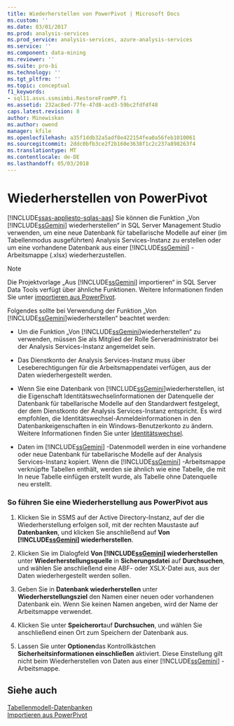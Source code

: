 ```yaml
---
title: Wiederherstellen von PowerPivot | Microsoft Docs
ms.custom: ''
ms.date: 03/01/2017
ms.prod: analysis-services
ms.prod_service: analysis-services, azure-analysis-services
ms.service: ''
ms.component: data-mining
ms.reviewer: ''
ms.suite: pro-bi
ms.technology: ''
ms.tgt_pltfrm: ''
ms.topic: conceptual
f1_keywords:
- sql11.asvs.ssmsimbi.RestoreFromPP.f1
ms.assetid: 232ac8ed-77fe-47d8-acd3-59bc2fdfdf48
caps.latest.revision: 8
author: Minewiskan
ms.author: owend
manager: kfile
ms.openlocfilehash: a35f1ddb32a5adf8e422154fea0a56feb1010061
ms.sourcegitcommit: 2ddc0bfb3ce2f2b160e3638f1c2c237a898263f4
ms.translationtype: MT
ms.contentlocale: de-DE
ms.lasthandoff: 05/03/2018
---
```

# <a name="restore-from-power-pivot"></a>Wiederherstellen von PowerPivot
[!INCLUDE[ssas-appliesto-sqlas-aas](../../includes/ssas-appliesto-sqlas-aas.md)]
  Sie können die Funktion „Von [!INCLUDE[ssGemini](../../includes/ssgemini-md.md)] wiederherstellen“ in SQL Server Management Studio verwenden, um eine neue Datenbank für tabellarische Modelle auf einer (im Tabellenmodus ausgeführten) Analysis Services-Instanz zu erstellen oder um eine vorhandene Datenbank aus einer [!INCLUDE[ssGemini](../../includes/ssgemini-md.md)] -Arbeitsmappe (.xlsx) wiederherzustellen.  
  
> [!NOTE]  
>  Die Projektvorlage „Aus [!INCLUDE[ssGemini](../../includes/ssgemini-md.md)] importieren“ in SQL Server Data Tools verfügt über ähnliche Funktionen. Weitere Informationen finden Sie unter [importieren aus PowerPivot](../../analysis-services/tabular-models/import-from-power-pivot-ssas-tabular.md).  
  
 Folgendes sollte bei Verwendung der Funktion „Von [!INCLUDE[ssGemini](../../includes/ssgemini-md.md)]wiederherstellen“ beachtet werden:  
  
-   Um die Funktion „Von [!INCLUDE[ssGemini](../../includes/ssgemini-md.md)]wiederherstellen“ zu verwenden, müssen Sie als Mitglied der Rolle Serveradministrator bei der Analysis Services-Instanz angemeldet sein.  
  
-   Das Dienstkonto der Analysis Services-Instanz muss über Leseberechtigungen für die Arbeitsmappendatei verfügen, aus der Daten wiederhergestellt werden.  
  
-   Wenn Sie eine Datenbank von [!INCLUDE[ssGemini](../../includes/ssgemini-md.md)]wiederherstellen, ist die Eigenschaft Identitätswechselinformationen der Datenquelle der Datenbank für tabellarische Modelle auf den Standardwert festgelegt, der dem Dienstkonto der Analysis Services-Instanz entspricht. Es wird empfohlen, die Identitätswechsel-Anmeldeinformationen in den Datenbankeigenschaften in ein Windows-Benutzerkonto zu ändern. Weitere Informationen finden Sie unter [Identitätswechsel](../../analysis-services/tabular-models/impersonation-ssas-tabular.md).  
  
-   Daten im [!INCLUDE[ssGemini](../../includes/ssgemini-md.md)] -Datenmodell werden in eine vorhandene oder neue Datenbank für tabellarische Modelle auf der Analysis Services-Instanz kopiert. Wenn die [!INCLUDE[ssGemini](../../includes/ssgemini-md.md)] -Arbeitsmappe verknüpfte Tabellen enthält, werden sie ähnlich wie eine Tabelle, die mit In neue Tabelle einfügen erstellt wurde, als Tabelle ohne Datenquelle neu erstellt.  
  
### <a name="to-restore-from-power-pivot"></a>So führen Sie eine Wiederherstellung aus PowerPivot aus  
  
1.  Klicken Sie in SSMS auf der Active Directory-Instanz, auf der die Wiederherstellung erfolgen soll, mit der rechten Maustaste auf **Datenbanken**, und klicken Sie anschließend auf **Von [!INCLUDE[ssGemini](../../includes/ssgemini-md.md)] wiederherstellen**.  
  
2.  Klicken Sie im Dialogfeld **Von [!INCLUDE[ssGemini](../../includes/ssgemini-md.md)] wiederherstellen** unter **Wiederherstellungsquelle** in **Sicherungsdatei** auf **Durchsuchen**, und wählen Sie anschließend eine ABF- oder XSLX-Datei aus, aus der Daten wiederhergestellt werden sollen.  
  
3.  Geben Sie in **Datenbank wiederherstellen** unter **Wiederherstellungsziel** den Namen einer neuen oder vorhandenen Datenbank ein. Wenn Sie keinen Namen angeben, wird der Name der Arbeitsmappe verwendet.  
  
4.  Klicken Sie unter **Speicherort**auf **Durchsuchen**, und wählen Sie anschließend einen Ort zum Speichern der Datenbank aus.  
  
5.  Lassen Sie unter **Optionen**das Kontrollkästchen **Sicherheitsinformationen einschließen** aktiviert. Diese Einstellung gilt nicht beim Wiederherstellen von Daten aus einer [!INCLUDE[ssGemini](../../includes/ssgemini-md.md)] -Arbeitsmappe.  
  
## <a name="see-also"></a>Siehe auch  
 [Tabellenmodell-Datenbanken](../../analysis-services/tabular-models/tabular-model-databases-ssas-tabular.md)   
 [Importieren aus PowerPivot](../../analysis-services/tabular-models/import-from-power-pivot-ssas-tabular.md)  
  
  
